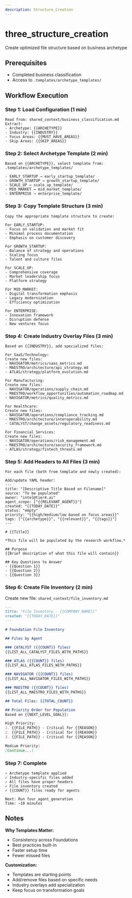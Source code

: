 ```yaml
---
description: Structure_Creation
---
```


# three_structure_creation
Create optimized file structure based on business archetype

## Prerequisites
- Completed business classification
- Access to `.templates/archetype_templates/`

## Workflow Execution

### Step 1: Load Configuration (1 min)
```
Read from: shared_context/business_classification.md
Extract:
- Archetype: {{ARCHETYPE}}
- Industry: {{INDUSTRY}}
- Focus Areas: {{MUST_HAVE_AREAS}}
- Skip Areas: {{SKIP_AREAS}}
```

### Step 2: Select Archetype Template (2 min)
```
Based on {{ARCHETYPE}}, select template from:
.templates/archetype_templates/

- EARLY_STARTUP → early_startup_template/
- GROWTH_STARTUP → growth_startup_template/
- SCALE_UP → scale_up_template/
- MID_MARKET → mid_market_template/
- ENTERPRISE → enterprise_template/
```

### Step 3: Copy Template Structure (3 min)
```
Copy the appropriate template structure to create:

For EARLY_STARTUP:
- Focus on validation and market fit
- Minimal process documentation
- Emphasis on customer discovery

For GROWTH_STARTUP:
- Balance of strategy and operations
- Scaling focus
- Talent and culture files

For SCALE_UP:
- Comprehensive coverage
- Market leadership focus
- Platform strategy

For MID_MARKET:
- Digital transformation emphasis
- Legacy modernization
- Efficiency optimization

For ENTERPRISE:
- Innovation framework
- Disruption defense
- New ventures focus
```

### Step 4: Create Industry Overlay Files (3 min)
```
Based on {{INDUSTRY}}, add specialized files:

For SaaS/Technology:
Create new files:
- NAVIGATOR/metrics/saas_metrics.md
- MAESTRO/architecture/api_strategy.md
- ATLAS/strategy/platform_evolution.md

For Manufacturing:
Create new files:
- NAVIGATOR/operations/supply_chain.md
- MAESTRO/workflow_opportunities/automation_roadmap.md
- NAVIGATOR/metrics/quality_metrics.md

For Healthcare:
Create new files:
- NAVIGATOR/operations/compliance_tracking.md
- MAESTRO/architecture/interoperability.md
- CATALYST/change_assets/regulatory_readiness.md

For Financial Services:
Create new files:
- NAVIGATOR/operations/risk_management.md
- MAESTRO/architecture/security_framework.md
- ATLAS/strategy/fintech_threats.md
```

### Step 5: Add Headers to All Files (3 min)
```
For each file (both from template and newly created):

Add/update YAML header:
---
title: "[Descriptive Title Based on Filename]"
source: "To be populated"
owner: "intel@tier4.ai" 
agent_scope: ["{{RELEVANT_AGENT}}"]
created: "{{TODAY_DATE}}"
status: "empty"
priority: "{{high/medium/low based on focus areas}}"
tags: ["{{archetype}}", "{{relevant}}", "{{tags}}"]
---

# {{Title}}

*This file will be populated by the research workflow.*

## Purpose
{{Brief description of what this file will contain}}

## Key Questions to Answer
- {{Question 1}}
- {{Question 2}}
- {{Question 3}}
```

### Step 6: Create File Inventory (2 min)
Create new file: `shared_context/file_inventory.md`

```markdown
---
title: "File Inventory - {{COMPANY_NAME}}"
created: "{{TODAY_DATE}}"
---

# Foundation File Inventory

## Files by Agent

### CATALYST ({{COUNT}} files)
{{LIST_ALL_CATALYST_FILES_WITH_PATHS}}

### ATLAS ({{COUNT}} files)  
{{LIST_ALL_ATLAS_FILES_WITH_PATHS}}

### NAVIGATOR ({{COUNT}} files)
{{LIST_ALL_NAVIGATOR_FILES_WITH_PATHS}}

### MAESTRO ({{COUNT}} files)
{{LIST_ALL_MAESTRO_FILES_WITH_PATHS}}

## Total Files: {{TOTAL_COUNT}}

## Priority Order for Population
Based on {{NEXT_LEVEL_GOAL}}:

High Priority:
1. {{FILE_PATH}} - Critical for {{REASON}}
2. {{FILE_PATH}} - Critical for {{REASON}}
3. {{FILE_PATH}} - Critical for {{REASON}}

Medium Priority:
[Continue...]
```

### Step 7: Complete
```
✓ Archetype template applied
✓ Industry-specific files added
✓ All files have proper headers
✓ File inventory created
✓ {{COUNT}} files ready for agents

Next: Run four_agent_generation
Time: ~10 minutes
```

## Notes

**Why Templates Matter:**
- Consistency across Foundations
- Best practices built-in
- Faster setup time
- Fewer missed files

**Customization:**
- Templates are starting points
- Add/remove files based on specific needs
- Industry overlays add specialization
- Keep focus on transformation goals